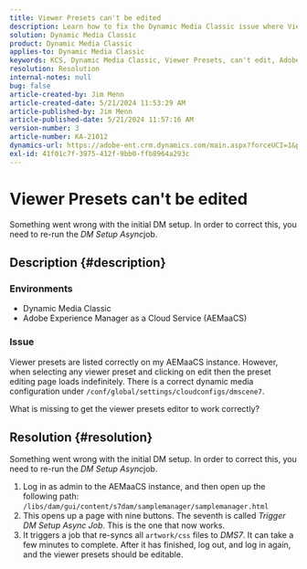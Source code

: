 ```yaml
---
title: Viewer Presets can't be edited
description: Learn how to fix the Dynamic Media Classic issue where Viewer presets are listed correctly on my Adobe Experience Manager as a Cloud Service (AEMaaCS) instance.
solution: Dynamic Media Classic
product: Dynamic Media Classic
applies-to: Dynamic Media Classic
keywords: KCS, Dynamic Media Classic, Viewer Presets, can't edit, Adobe Experience Manager as a Cloud Service, AEMaaCS, Troubleshooting
resolution: Resolution
internal-notes: null
bug: false
article-created-by: Jim Menn
article-created-date: 5/21/2024 11:53:29 AM
article-published-by: Jim Menn
article-published-date: 5/21/2024 11:57:16 AM
version-number: 3
article-number: KA-21012
dynamics-url: https://adobe-ent.crm.dynamics.com/main.aspx?forceUCI=1&pagetype=entityrecord&etn=knowledgearticle&id=66aa34b9-6817-ef11-9f8a-6045bd006268
exl-id: 41f01c7f-3975-412f-9bb0-ffb8964a293c
---
```

# Viewer Presets can't be edited


Something went wrong with the initial DM setup. In order to correct this, you need to re-run the *DM Setup Async*job.

## Description {#description}


### <b>Environments</b>

- Dynamic Media Classic
- Adobe Experience Manager as a Cloud Service (AEMaaCS)




### <b>Issue</b>

Viewer presets are listed correctly on my AEMaaCS instance.
 However, when selecting any viewer preset and clicking on edit then the preset editing page loads indefinitely.
 There is a correct dynamic media configuration under `/conf/global/settings/cloudconfigs/dmscene7`.

What is missing to get the viewer presets editor to work correctly?


## Resolution {#resolution}


Something went wrong with the initial DM setup. In order to correct this, you need to re-run the *DM Setup Async*job.

1. Log in as admin to the AEMaaCS instance, and then open up the following path: `/libs/dam/gui/content/s7dam/samplemanager/samplemanager.html`
2. This opens up a page with nine buttons. The seventh is called *Trigger DM Setup Async Job*. This is the one that now works.
3. It triggers a job that re-syncs all `artwork/css` files to *DMS7*. It can take a few minutes to complete. After it has finished, log out, and log in again, and the viewer presets should be editable.
